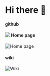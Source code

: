 # Hi there 👋

#### github
<a href="https://github.com/STHSF">
  <img align="left" src="https://github-readme-stats.vercel.app/api?username=STHSF&count_private=true&show_icons=true&theme=radical" />
</a>

#### Home page
![Home page](https://sthsf.github.io/)

#### wiki
![Wiki](https://sthsf.github.io/wiki/)
